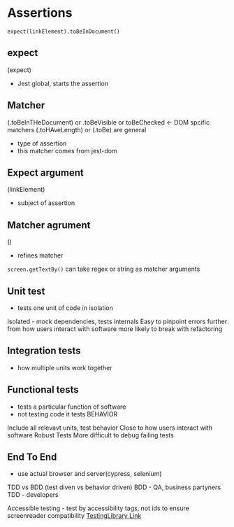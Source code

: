 # Assertions

```expect(linkElement).toBeInDocument()```

## expect
(expect)
* Jest global, starts the assertion

## Matcher
(.toBeInTHeDocument) or .toBeVisible or toBeChecked <- DOM spcific matchers
(.toHAveLength) or (.toBe) are general
* type of assertion
* this matcher comes from jest-dom

## Expect argument
(linkElement)
* subject of assertion

## Matcher agrument
()
* refines matcher


```screen.getTextBy()```
can take regex or string as matcher arguments

## Unit test
* tests one unit of code in isolation

Isolated - mock dependencies, tests internals
Easy to pinpoint errors
further from how users interact with software
more likely to break with refactoring
## Integration tests
* how multiple units work together
## Functional tests
* tests a particular function of software
* not testing code it tests BEHAVIOR

Include all relevavt units, test behavior
Close to how users interact with software
Robust Tests
More difficult to debug failing tests
## End To End
* use actual browser and server(cypress, selenium)


TDD vs BDD (test diven vs behavior driven)
BDD - QA, business partyners
TDD - developers

Accessible testing - test by accessibility tags, not ids to ensure screenreader compatibility
[TestingLibrary Link](https://testing-library.com/docs/queries/about/#priority)
